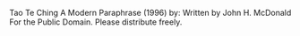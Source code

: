 Tao Te Ching
A Modern Paraphrase (1996) by:
Written by John H. McDonald
For the Public Domain. Please distribute freely.